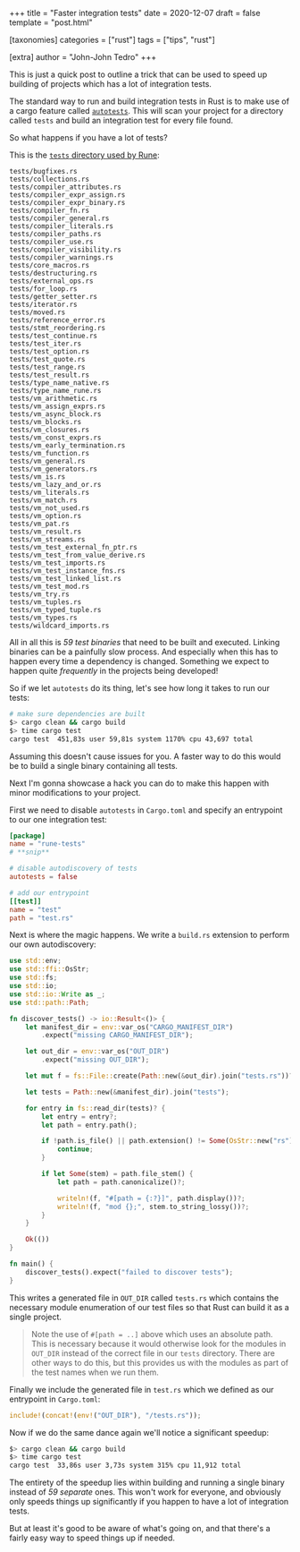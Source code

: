 +++
title = "Faster integration tests"
date = 2020-12-07
draft = false
template = "post.html"

[taxonomies]
categories = ["rust"]
tags = ["tips", "rust"]

[extra]
author = "John-John Tedro"
+++

This is just a quick post to outline a trick that can be used to speed up
building of projects which has a lot of integration tests.

<!-- more -->

The standard way to run and build integration tests in Rust is to make use of a
cargo feature called [`autotests`]. This will scan your project for a directory
called `tests` and build an integration test for every file found.

So what happens if you have a lot of tests?

[`autotests`]: https://doc.rust-lang.org/cargo/reference/cargo-targets.html#target-auto-discovery

This is the [`tests` directory used by Rune](https://github.com/rune-rs/rune/tree/main/tests/tests):

```text
tests/bugfixes.rs
tests/collections.rs
tests/compiler_attributes.rs
tests/compiler_expr_assign.rs
tests/compiler_expr_binary.rs
tests/compiler_fn.rs
tests/compiler_general.rs
tests/compiler_literals.rs
tests/compiler_paths.rs
tests/compiler_use.rs
tests/compiler_visibility.rs
tests/compiler_warnings.rs
tests/core_macros.rs
tests/destructuring.rs
tests/external_ops.rs
tests/for_loop.rs
tests/getter_setter.rs
tests/iterator.rs
tests/moved.rs
tests/reference_error.rs
tests/stmt_reordering.rs
tests/test_continue.rs
tests/test_iter.rs
tests/test_option.rs
tests/test_quote.rs
tests/test_range.rs
tests/test_result.rs
tests/type_name_native.rs
tests/type_name_rune.rs
tests/vm_arithmetic.rs
tests/vm_assign_exprs.rs
tests/vm_async_block.rs
tests/vm_blocks.rs
tests/vm_closures.rs
tests/vm_const_exprs.rs
tests/vm_early_termination.rs
tests/vm_function.rs
tests/vm_general.rs
tests/vm_generators.rs
tests/vm_is.rs
tests/vm_lazy_and_or.rs
tests/vm_literals.rs
tests/vm_match.rs
tests/vm_not_used.rs
tests/vm_option.rs
tests/vm_pat.rs
tests/vm_result.rs
tests/vm_streams.rs
tests/vm_test_external_fn_ptr.rs
tests/vm_test_from_value_derive.rs
tests/vm_test_imports.rs
tests/vm_test_instance_fns.rs
tests/vm_test_linked_list.rs
tests/vm_test_mod.rs
tests/vm_try.rs
tests/vm_tuples.rs
tests/vm_typed_tuple.rs
tests/vm_types.rs
tests/wildcard_imports.rs
```

All in all this is *59 test binaries* that need to be built and executed.
Linking binaries can be a painfully slow process. And especially when this has
to happen every time a dependency is changed. Something we expect to happen
quite *frequently* in the projects being developed!

So if we let `autotests` do its thing, let's see how long it takes to run our
tests:

```sh
# make sure dependencies are built
$> cargo clean && cargo build
$> time cargo test
cargo test  451,83s user 59,81s system 1170% cpu 43,697 total
```

Assuming this doesn't cause issues for you. A faster way to do this would be to
build a single binary containing all tests.

Next I'm gonna showcase a hack you can do to make this happen with minor
modifications to your project.

First we need to disable `autotests` in `Cargo.toml` and specify an entrypoint
to our one integration test:

```toml
[package]
name = "rune-tests"
# **snip**

# disable autodiscovery of tests
autotests = false

# add our entrypoint
[[test]]
name = "test"
path = "test.rs"
```

Next is where the magic happens. We write a `build.rs` extension to perform our
own autodiscovery:

```rust
use std::env;
use std::ffi::OsStr;
use std::fs;
use std::io;
use std::io::Write as _;
use std::path::Path;

fn discover_tests() -> io::Result<()> {
    let manifest_dir = env::var_os("CARGO_MANIFEST_DIR")
        .expect("missing CARGO_MANIFEST_DIR");

    let out_dir = env::var_os("OUT_DIR")
        .expect("missing OUT_DIR");

    let mut f = fs::File::create(Path::new(&out_dir).join("tests.rs"))?;

    let tests = Path::new(&manifest_dir).join("tests");

    for entry in fs::read_dir(tests)? {
        let entry = entry?;
        let path = entry.path();

        if !path.is_file() || path.extension() != Some(OsStr::new("rs")) {
            continue;
        }

        if let Some(stem) = path.file_stem() {
            let path = path.canonicalize()?;

            writeln!(f, "#[path = {:?}]", path.display())?;
            writeln!(f, "mod {};", stem.to_string_lossy())?;
        }
    }

    Ok(())
}

fn main() {
    discover_tests().expect("failed to discover tests");
}
```

This writes a generated file in `OUT_DIR` called `tests.rs` which contains the
necessary module enumeration of our test files so that Rust can build it as a
single project.

> Note the use of `#[path = ..]` above which uses an absolute path. This is
> necessary because it would otherwise look for the modules in `OUT_DIR` instead
> of the correct file in our `tests` directory. There are other ways to do this,
> but this provides us with the modules as part of the test names when we run
> them.

Finally we include the generated file in `test.rs` which we defined as our
entrypoint in `Cargo.toml`:

```rust
include!(concat!(env!("OUT_DIR"), "/tests.rs"));
```

Now if we do the same dance again we'll notice a significant speedup:

```sh
$> cargo clean && cargo build
$> time cargo test
cargo test  33,86s user 3,73s system 315% cpu 11,912 total
```

The entirety of the speedup lies within building and running a single binary
instead of *59 separate* ones. This won't work for everyone, and obviously only
speeds things up significantly if you happen to have a lot of integration tests.

But at least it's good to be aware of what's going on, and that there's a fairly
easy way to speed things up if needed.
